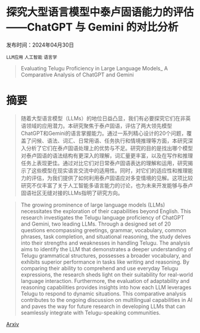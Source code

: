 # 探究大型语言模型中泰卢固语能力的评估——ChatGPT 与 Gemini 的对比分析

发布时间：2024年04月30日

`LLM应用` `人工智能` `语言学`

> Evaluating Telugu Proficiency in Large Language Models_ A Comparative Analysis of ChatGPT and Gemini

# 摘要

> 随着大型语言模型（LLMs）的地位日益凸显，我们有必要探究它们在非英语领域的应用潜力。本研究聚焦于泰卢固语，评估了两大领先模型ChatGPT和Gemini的语言掌握能力。通过一系列精心设计的20个问题，覆盖了问候、语法、词汇、日常用语、任务执行和情境推理等方面，本研究深入分析了它们在泰卢固语处理上的优势与不足。研究的目的是找出哪个模型对泰卢固语的语法结构有更深入的理解，词汇量更丰富，以及在写作和推理任务上表现更佳。通过对比它们对日常泰卢固语表达的理解和运用，研究揭示了这些模型在现实语言交流中的适用性。同时，对它们的适应性和推理能力的评估，为我们提供了如何利用泰卢固语应对多变情境的见解。这项比较研究不仅丰富了关于人工智能多语言能力的讨论，也为未来开发能够与泰卢固语社区无缝对接的LLMs指明了研究方向。

> The growing prominence of large language models (LLMs) necessitates the exploration of their capabilities beyond English. This research investigates the Telugu language proficiency of ChatGPT and Gemini, two leading LLMs. Through a designed set of 20 questions encompassing greetings, grammar, vocabulary, common phrases, task completion, and situational reasoning, the study delves into their strengths and weaknesses in handling Telugu. The analysis aims to identify the LLM that demonstrates a deeper understanding of Telugu grammatical structures, possesses a broader vocabulary, and exhibits superior performance in tasks like writing and reasoning. By comparing their ability to comprehend and use everyday Telugu expressions, the research sheds light on their suitability for real-world language interaction. Furthermore, the evaluation of adaptability and reasoning capabilities provides insights into how each LLM leverages Telugu to respond to dynamic situations. This comparative analysis contributes to the ongoing discussion on multilingual capabilities in AI and paves the way for future research in developing LLMs that can seamlessly integrate with Telugu-speaking communities.

[Arxiv](https://arxiv.org/abs/2404.19369)